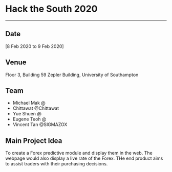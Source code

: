 # Hack the South 2020 
---

## Date
[8 Feb 2020 to 9 Feb 2020]

## Venue
Floor 3, Building 59 Zepler Building, University of Southampton 

## Team
* Michael Mak   @
* Chittawat     @Chittawat
* Yue Shuen     @
* Eugene Teoh   @
* Vincent Tan   @SIGMAZOX

## Main Project Idea
To create a Forex predictive module and display them in the web.
The webpage would also display a live rate of the Forex.
THe end product aims to assist traders with their purchasing decisions.

